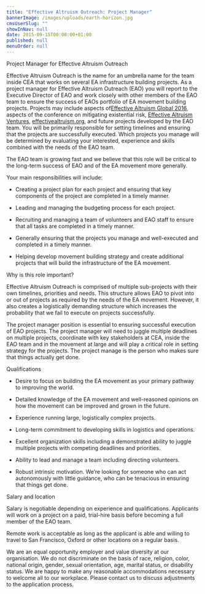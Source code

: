 ```yaml
---
title: "Effective Altruism Outreach: Project Manager"
bannerImage: /images/uploads/earth-horizon.jpg
cmsUserSlug: ""
showInNav: null
date: 2015-09-15T00:00:00+01:00
published: null
menuOrder: null
---
```


  Project Manager for Effective Altruism Outreach

  
Effective Altruism Outreach is the name for an umbrella name for the team inside CEA that works on several EA infrastructure building projects. As a project manager for Effective Altruism Outreach (EAO) you will report to the Executive Director of EAO and work closely with other members of the EAO team to ensure the success of EAOs portfolio of EA movement building projects. Projects may include aspects of[Effective Altruism Global 2016](http://www.eaglobal.org/), aspects of the conference on mitigating existential risk, [Effective Altruism Ventures](http://www.eaventures.org/), [effectivealtruism.org](http://www.effectivealtruism.org/), and future projects developed by the EAO team. You will be primarily responsible for setting timelines and ensuring that the projects are successfully executed. Which projects you manage will be determined by evaluating your interested, experience and skills combined with the needs of the EAO team.

  
The EAO team is growing fast and we believe that this role will be critical to the long-term success of EAO and of the EA movement more generally.

  
Your main responsibilities will include:

* Creating a project plan for each project and ensuring that key components of the project are completed in a timely manner.

* Leading and managing the budgeting process for each project.

* Recruiting and managing a team of volunteers and EAO staff to ensure that all tasks are completed in a timely manner.

* Generally ensuring that the projects you manage and well-executed and completed in a timely manner.

* Helping develop movement building strategy and create additional projects that will build the infrastructure of the EA movement.

  
Why is this role important?

Effective Altruism Outreach is comprised of multiple sub-projects with their own timelines, priorities and needs. This structure allows EAO to pivot into or out of projects as required by the needs of the EA movement. However, it also creates a logistically demanding structure which increases the probability that we fail to execute on projects successfully.

  
The project manager position is essential to ensuring successful execution of EAO projects. The project manager will need to juggle multiple deadlines on multiple projects, coordinate with key stakeholders at CEA, inside the EAO team and in the movement at large and will play a critical role in setting strategy for the projects. The project manage is the person who makes sure that things actually get done.

  
Qualifications

* Desire to focus on building the EA movement as your primary pathway to improving the world.

* Detailed knowledge of the EA movement and well-reasoned opinions on how the movement can be improved and grown in the future.

* Experience running large, logistically complex projects.

* Long-term commitment to developing skills in logistics and operations.

* Excellent organization skills including a demonstrated ability to juggle multiple projects with competing deadlines and priorities.

* Ability to lead and manage a team including directing volunteers.

* Robust intrinsic motivation. We&rsquo;re looking for someone who can act autonomously with little guidance, who can be tenacious in ensuring that things get done.

  
Salary and location

Salary is negotiable depending on experience and qualifications. Applicants will work on a project on a paid, trial-hire basis before becoming a full member of the EAO team.

  
Remote work is acceptable as long as the applicant is able and willing to travel to San Francisco, Oxford or other locations on a regular basis.

We are an equal opportunity employer and value diversity at our organisation. We do not discriminate on the basis of race, religion, color, national origin, gender, sexual orientation, age, marital status, or disability status. We are happy to make any reasonable accommodations necessary to welcome all to our workplace. Please contact us to discuss adjustments to the application process. 

  
  
  
  